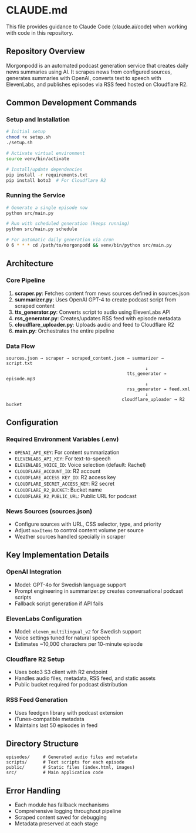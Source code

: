 # CLAUDE.md

This file provides guidance to Claude Code (claude.ai/code) when working with code in this repository.

## Repository Overview

Morgonpodd is an automated podcast generation service that creates daily news summaries using AI. It scrapes news from configured sources, generates summaries with OpenAI, converts text to speech with ElevenLabs, and publishes episodes via RSS feed hosted on Cloudflare R2.

## Common Development Commands

### Setup and Installation
```bash
# Initial setup
chmod +x setup.sh
./setup.sh

# Activate virtual environment
source venv/bin/activate

# Install/update dependencies
pip install -r requirements.txt
pip install boto3  # For Cloudflare R2
```

### Running the Service
```bash
# Generate a single episode now
python src/main.py

# Run with scheduled generation (keeps running)
python src/main.py schedule

# For automatic daily generation via cron
0 6 * * * cd /path/to/morgonpodd && venv/bin/python src/main.py
```

## Architecture

### Core Pipeline
1. **scraper.py**: Fetches content from news sources defined in sources.json
2. **summarizer.py**: Uses OpenAI GPT-4 to create podcast script from scraped content
3. **tts_generator.py**: Converts script to audio using ElevenLabs API
4. **rss_generator.py**: Creates/updates RSS feed with episode metadata
5. **cloudflare_uploader.py**: Uploads audio and feed to Cloudflare R2
6. **main.py**: Orchestrates the entire pipeline

### Data Flow
```
sources.json → scraper → scraped_content.json → summarizer → script.txt
                                                     ↓
                                              tts_generator → episode.mp3
                                                     ↓
                                              rss_generator → feed.xml
                                                     ↓
                                            cloudflare_uploader → R2 bucket
```

## Configuration

### Required Environment Variables (.env)
- `OPENAI_API_KEY`: For content summarization
- `ELEVENLABS_API_KEY`: For text-to-speech
- `ELEVENLABS_VOICE_ID`: Voice selection (default: Rachel)
- `CLOUDFLARE_ACCOUNT_ID`: R2 account
- `CLOUDFLARE_ACCESS_KEY_ID`: R2 access key
- `CLOUDFLARE_SECRET_ACCESS_KEY`: R2 secret
- `CLOUDFLARE_R2_BUCKET`: Bucket name
- `CLOUDFLARE_R2_PUBLIC_URL`: Public URL for podcast

### News Sources (sources.json)
- Configure sources with URL, CSS selector, type, and priority
- Adjust `maxItems` to control content volume per source
- Weather sources handled specially in scraper

## Key Implementation Details

### OpenAI Integration
- Model: GPT-4o for Swedish language support
- Prompt engineering in summarizer.py creates conversational podcast scripts
- Fallback script generation if API fails

### ElevenLabs Configuration
- Model: `eleven_multilingual_v2` for Swedish support
- Voice settings tuned for natural speech
- Estimates ~10,000 characters per 10-minute episode

### Cloudflare R2 Setup
- Uses boto3 S3 client with R2 endpoint
- Handles audio files, metadata, RSS feed, and static assets
- Public bucket required for podcast distribution

### RSS Feed Generation
- Uses feedgen library with podcast extension
- iTunes-compatible metadata
- Maintains last 50 episodes in feed

## Directory Structure
```
episodes/     # Generated audio files and metadata
scripts/      # Text scripts for each episode  
public/       # Static files (index.html, images)
src/          # Main application code
```

## Error Handling
- Each module has fallback mechanisms
- Comprehensive logging throughout pipeline
- Scraped content saved for debugging
- Metadata preserved at each stage